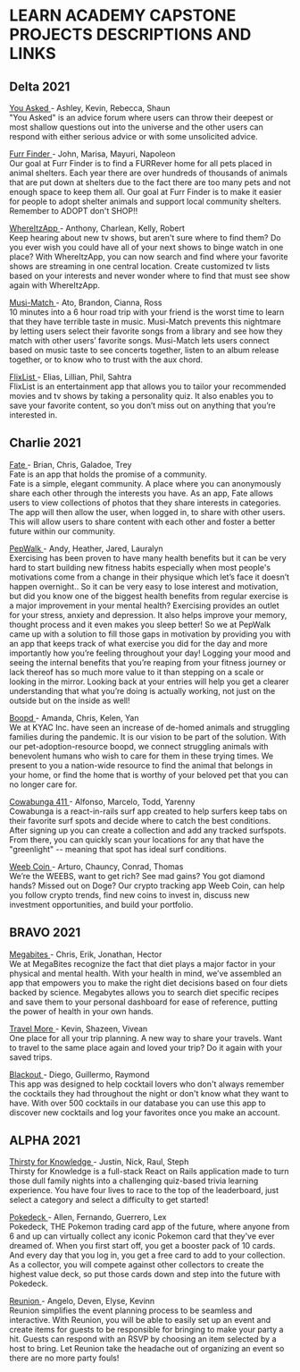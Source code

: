 # LEARN ACADEMY CAPSTONE PROJECTS DESCRIPTIONS AND LINKS

## Delta 2021
[ You Asked ](https://blooming-woodland-51550.herokuapp.com/) - Ashley, Kevin, Rebecca, Shaun  
"You Asked" is an advice forum where users can throw their deepest or most shallow questions out into the universe and the other users can respond with either serious advice or with some unsolicited advice.

[ Furr Finder ](https://furr-finder.herokuapp.com/) - John, Marisa, Mayuri, Napoleon  
Our goal at Furr Finder is to find a FURRever home for all pets placed in animal shelters. Each year there are over hundreds of thousands of animals that are put down at shelters due to the fact there are too many pets and not enough space to keep them all. Our goal at Furr Finder is to make it easier for people to adopt shelter animals and support local community shelters. Remember to ADOPT don't SHOP!!

[ WhereItzApp ](https://lit-brook-40793.herokuapp.com/) - Anthony, Charlean, Kelly, Robert  
Keep hearing about new tv shows, but aren't sure where to find them? Do you ever wish you could have all of your next shows to binge watch in one place? With WhereItzApp, you can now search and find where your favorite shows are streaming in one central location. Create customized tv lists based on your interests and never wonder where to find that must see show again with WhereItzApp.

[ Musi-Match ](https://dry-plains-03297.herokuapp.com/) - Ato, Brandon, Cianna, Ross  
10 minutes into a 6 hour road trip with your friend is the worst time to learn that they have terrible taste in music. Musi-Match prevents this nightmare by letting users select their favorite songs from a library and see how they match with other users’ favorite songs. Musi-Match lets users connect based on music taste to see concerts together, listen to an album release together, or to know who to trust with the aux chord.

[ FlixList ](https://rocky-shelf-73816.herokuapp.com/) - Elias, Lillian, Phil, Sahtra  
FlixList is an entertainment app that allows you to tailor your recommended movies and tv shows by taking a personality quiz. It also enables you to save your favorite content, so you don’t miss out on anything that you’re interested in.

## Charlie 2021
[ Fate ](https://glacial-tundra-45968.herokuapp.com/) - Brian, Chris, Galadoe, Trey   
Fate is an app that holds the promise of a community.  
Fate is a simple, elegant community. A place where you can anonymously share each other through the interests you have. As an app, Fate allows users to view collections of photos that they share interests in categories. The app will then allow the user, when logged in, to share with other users. This will allow users to share content with each other and foster a better future within our community.

[ PepWalk ](https://quiet-beyond-69564.herokuapp.com/) - Andy, Heather, Jared, Lauralyn  
Exercising has been proven to have many health benefits but it can be very hard to start building new fitness habits especially when most people's motivations come from a change in their physique which let’s face it doesn’t happen overnight.. So it can be very easy to lose interest and motivation, but did you know one of the biggest health benefits from regular exercise is a major improvement in your mental health? Exercising provides an outlet for your stress, anxiety  and depression. It also helps improve your memory, thought process and it even makes you sleep better! So we at PepWalk came up with a solution to fill those gaps in motivation by providing you with an app that keeps track of what exercise you did for the day and more importantly how you’re feeling throughout your day! Logging your mood and seeing the internal benefits that you’re reaping from your fitness journey or lack thereof has so much more value to it than stepping on a scale or looking in the mirror.  Looking back at your entries will help you get a clearer understanding that what you’re doing is actually working, not just on the outside but on the inside as well!

[ Boopd ](https://floating-mesa-77996.herokuapp.com/) - Amanda, Chris, Kelen, Yan  
We at KYAC Inc. have seen an increase of de-homed animals and struggling families during the pandemic. It is our vision to be part of the solution. With our pet-adoption-resource boopd, we connect struggling animals with benevolent humans who wish to care for them in these trying times. We present to you a nation-wide resource to find the animal that belongs in your home, or find the home that is worthy of your beloved pet that you can no longer care for.

[ Cowabunga 411 ](https://blooming-dawn-68083.herokuapp.com/) - Alfonso, Marcelo, Todd, Yarenny  
Cowabunga is a react-in-rails surf app created to help surfers keep tabs on their favorite surf spots and decide where to catch the best conditions. After signing up you can create a collection and add any tracked surfspots. From there, you can quickly scan your locations for any that have the "greenlight" -- meaning that spot has ideal surf conditions.

[ Weeb Coin ](https://sleepy-cove-85300.herokuapp.com/) - Arturo, Chauncy, Conrad, Thomas  
We’re the WEEBS, want to get rich? See mad gains? You got diamond hands? Missed out on Doge? Our crypto tracking app Weeb Coin, can help you follow crypto trends, find new coins to invest in, discuss new investment opportunities, and build your portfolio.

## BRAVO 2021
[ Megabites ](https://shrouded-sierra-57341.herokuapp.com) - Chris, Erik, Jonathan, Hector  
We at MegaBites recognize the fact that diet plays a major factor in your physical and mental health. With your health in mind, we’ve assembled an app that empowers you to make the right diet decisions based on four diets backed by science. Megabytes allows you to search diet specific recipes and save them to your personal dashboard for ease of reference, putting the power of health in your own hands.

[ Travel More ](https://still-waters-56980.herokuapp.com) - Kevin, Shazeen, Vivean  
One place for all your trip planning. A new way to share your travels.
Want to travel to the same place again and loved your trip? Do it again with your saved trips.

[ Blackout ](https://infinite-taiga-38805.herokuapp.com) - Diego, Guillermo, Raymond  
This app was designed to help cocktail lovers who don't always remember the cocktails they had throughout the night or don't know what they want to have. With over 500 cocktails in our database you can use this app to discover new cocktails and log your favorites once you make an account.

## ALPHA 2021
[ Thirsty for Knowledge ](https://evening-chamber-40393.herokuapp.com/) - Justin, Nick, Raul, Steph    
Thirsty for Knowledge is a full-stack React on Rails application made to turn those dull family nights into a challenging quiz-based trivia learning experience. You have four lives to race to the top of the leaderboard, just select a category and select a difficulty to get started!

[ Pokedeck ](https://pokedeck-game.herokuapp.com/) - Allen, Fernando, Guerrero, Lex  
Pokedeck, THE Pokemon trading card app of the future, where anyone from 6 and up can virtually collect any iconic Pokemon card that they've ever dreamed of. When you first start off, you get a booster pack of 10 cards. And every day that you log in, you get a free card to add to your collection. As a collector, you will compete against other collectors to create the highest value deck, so put those cards down and step into the future with Pokedeck.

[ Reunion ](https://safe-brook-46727.herokuapp.com/) - Angelo, Deven, Elyse, Kevinn  
Reunion simplifies the event planning process to be seamless and interactive.  With Reunion, you will be able to easily set up an event and create items for guests to be responsible for bringing to make your party a hit. Guests can respond with an RSVP by choosing an item selected by a host to bring.  Let Reunion take the headache out of organizing an event so there are no more party fouls!
